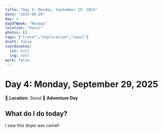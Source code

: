 ```yaml
---
title: "Day 4: Monday, September 29, 2025"
date: "2025-09-29"
day: 4
dayOfWeek: "Monday"
location: "Seoul"
photos: []
tags: ["travel","exploration","seoul"]
draft: false
coordinates:
  lat: null
  lng: null
work: false
---
```

# Day 4: Monday, September 29, 2025

📍 **Location:** Seoul
🎒 **Adventure Day**

## What do I do today?
I saw this dope-ass camel!



